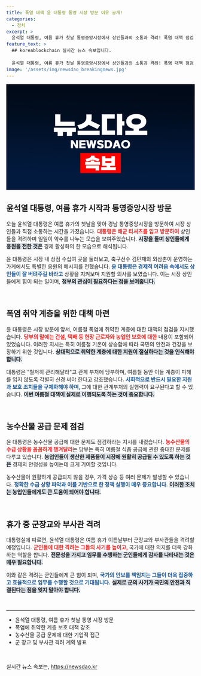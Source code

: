 ```yaml
---
title: 폭염 대책 윤 대통령 통영 시장 방문 이유 공개!
categories:
  - 정치
excerpt: >
  윤석열 대통령, 여름 휴가 첫날 통영중앙시장에서 상인들과의 소통과 격려! 폭염 대책 점검 및 농수산물 공급 관리 지시, 군장교 방문 예고까지! 클릭하여 자세히 알아보세요!
feature_text: >
  ## koreablockchain 실시간 뉴스 속보입니다.

  윤석열 대통령, 여름 휴가 첫날 통영중앙시장에서 상인들과의 소통과 격려! 폭염 대책 점검 및 농수산물 공급 관리 지시, 군장교 방문 예고까지! 클릭하여 자세히 알아보세요!
image: '/assets/img/newsdao_breakingnews.jpg'
---
```


<p><img src="/assets/img/newsdao_breakingnews.jpg" alt="koreablockchain 속보" /></p>

<h2 data-ke-size="size26">윤석열 대통령, 여름 휴가 시작과 통영중앙시장 방문</h2>

<p data-ke-size="size16">오늘 윤석열 대통령은 여름 휴가의 첫날을 맞아 경남 통영중앙시장을 방문하여 시장 상인들과 직접 소통하는 시간을 가졌습니다. <b><span style="color: #ee2323;">대통령은 해군 티셔츠를 입고 방문하여</span></b> 상인들을 격려하며 일일이 악수를 나누는 모습을 보여주었습니다. <b><span style="background-color: #21538527;">시장을 돌며 상인들에게 응원을 전한 것은</span></b> 경제 활성화의 한 모습으로 해석됩니다. </p>

<p data-ke-size="size16">윤 대통령은 시장 내 상점 수십여 곳을 둘러보고, 축구선수 김민재의 외삼촌이 운영하는 가게에서도 특별한 응원의 메시지를 전했습니다. <b><span style="color: #1a5490;">윤 대통령은 경제적 어려움 속에서도 상인들이 잘 버텨주길 바라고</span></b> 상황을 지켜보며 지원할 의사를 보였습니다. 이는 시장 상인들에게 힘이 되는 일이며, <b><span style="background-color: #21538527;">정부의 관심이 필요하다는 점을 보여줍니다.</span></b> </p>

<p data-ke-size="size16">&nbsp;</p>

<h2 data-ke-size="size26">폭염 취약 계층을 위한 대책 마련</h2>

<p data-ke-size="size16">윤 대통령은 시장 방문에 앞서, 여름철 폭염에 취약한 계층에 대한 대책의 점검을 지시했습니다. <b><span style="color: #ee2323;">당부의 말에는 건설, 택배 등 현장 근로자와 농업인 보호에 대한</span></b> 내용이 포함되어 있었습니다. 이러한 지시는 특히 여름철 기온이 상승함에 따라 국민의 안전과 건강을 보장하기 위한 것입니다. <b><span style="background-color: #21538527;">상대적으로 취약한 계층에 대한 지원이 절실하다는 것을 인식해야 합니다.</span></b> </p>

<p data-ke-size="size16">대통령은 "철저히 관리해달라"고 관계 부처에 당부하며, 여름철 동안 이들 계층이 피해를 입지 않도록 각별히 신경 써야 한다고 강조했습니다. <b><span style="color: #1a5490;">사회적으로 반드시 필요한 지원과 보호 조치들을 구체화해야 하며, </span></b> 그에 대한 관계부처의 실행력이 요구된다고 할 수 있습니다. <b><span style="background-color: #21538527;">이번 여름철 대책이 실제로 이행되도록 하는 것이 중요합니다.</span></b> </p>

<p data-ke-size="size16">&nbsp;</p>

<h2 data-ke-size="size26">농수산물 공급 문제 점검</h2>

<p data-ke-size="size16">윤 대통령은 농수산물 공급에 대한 문제도 점검하라는 지시를 내렸습니다. <b><span style="color: #ee2323;">농수산물의 수급 상황을 꼼꼼하게 챙겨달라</span></b>는 당부는 특히 여름철 식품 공급에 관한 중대한 문제를 다루고 있습니다. <b><span style="background-color: #21538527;">농업인들이 생산한 제품들이 시장에 원활히 공급될 수 있도록 하는 것은</span></b> 경제의 안정성을 높이는데 크게 기여할 것입니다. </p>

<p data-ke-size="size16">농수산물이 원활하게 공급되지 않을 경우, 가격 상승 등 여러 문제가 발생할 수 있습니다. <b><span style="color: #1a5490;">정확한 수급 상황 파악과 이를 기반으로 한 정책 실행이 매우 중요합니다.</span></b> <b><span style="background-color: #21538527;">이러한 조치는 농업인들에게도 큰 도움이 되어야 합니다.</span></b> </p>

<p data-ke-size="size16">&nbsp;</p>

<h2 data-ke-size="size26">휴가 중 군장교와 부사관 격려</h2>

<p data-ke-size="size16">대통령실에 따르면, 윤석열 대통령은 여름 휴가 이튿날부터 군장교와 부사관들을 격려할 예정입니다. <b><span style="color: #ee2323;">군인들에 대한 격려는 그들의 사기를 높이고, </span></b> 국가에 대한 의지를 더욱 강화하는 역할을 합니다. <b><span style="background-color: #21538527;">전문성을 가지고 임무를 수행하는 군인들에게 감사를 나타내는 것은 매우 필요합니다.</span></b> </p>

<p data-ke-size="size16">이와 같은 격려는 군인들에게 큰 힘이 되며, <b><span style="color: #1a5490;">국가의 안보를 책임지는 그들이 더욱 집중하고 효율적으로 임무를 수행할 것으로 기대됩니다.</span></b> <b><span style="background-color: #21538527;">실제로 군의 사기가 국민의 안전과 직결된다는 점을 잊지 말아야 합니다.</span></b> </p>

<p data-ke-size="size16">&nbsp;</p>

<hr>

<ul>
    <li>윤석열 대통령, 여름 휴가 첫날 통영 시장 방문</li>
    <li>폭염에 취약한 계층 보호 대책 강조</li>
    <li>농수산물 공급 문제에 대한 기업적 접근</li>
    <li>군 장교 및 부사관 격려 계획 발표</li>
</ul>

<p data-ke-size="size16">&nbsp;</p>
실시간 뉴스 속보는, <a href="https://newsdao.kr" rel="dofollow">https://newsdao.kr</a>


